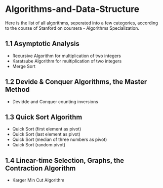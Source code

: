 # Algorithms-and-Data-Structure  
Here is the list of all algorithms, seperated into a few categories, according to the course of Stanford on coursera - Algorithms Specialization.

## 1.1 Asymptotic Analysis  
- Recursive Algorithm for multiplication of two integers  
- Karatsube Algorithm for multiplication of two integers  
- Merge Sort  

## 1.2 Devide & Conquer Algorithms, the Master Method  
- Devidde and Conquer counting inversions  

## 1.3 Quick Sort Algorithm  
- Quick Sort (first element as pivot)  
- Quick Sort (last element as pivot)  
- Quick Sort (median of three numbers as pivot)  
- Quick Sort (random pivot)  

## 1.4 Linear-time Selection, Graphs, the Contraction Algorithm  
- Karger Min Cut Algorithm  